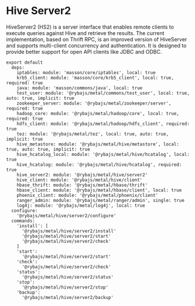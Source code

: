 
# Hive Server2

HiveServer2 (HS2) is a server interface that enables remote clients to execute
queries against Hive and retrieve the results. The current implementation, based
on Thrift RPC, is an improved version of HiveServer and supports multi-client
concurrency and authentication. It is designed to provide better support for
open API clients like JDBC and ODBC.

    export default
      deps:
        iptables: module: 'masson/core/iptables', local: true
        krb5_client: module: 'masson/core/krb5_client', local: true, required: true
        java: module: 'masson/commons/java', local: true
        test_user: module: '@rybajs/metal/commons/test_user', local: true, auto: true, implicit: true
        zookeeper_server: module: '@rybajs/metal/zookeeper/server', required: true
        hadoop_core: module: '@rybajs/metal/hadoop/core', local: true, required: true
        hdfs_client: module: '@rybajs/metal/hadoop/hdfs_client', required: true
        tez: module: '@rybajs/metal/tez', local: true, auto: true, implicit: true
        hive_metastore: module: '@rybajs/metal/hive/metastore', local: true, auto: true, implicit: true
        hive_hcatalog_local: module: '@rybajs/metal/hive/hcatalog', local: true
        hive_hcatalog: module: '@rybajs/metal/hive/hcatalog', required: true
        hive_server2: module: '@rybajs/metal/hive/server2'
        hive_client: module: '@rybajs/metal/hive/client'
        hbase_thrift: module: '@rybajs/metal/hbase/thrift'
        hbase_client: module: '@rybajs/metal/hbase/client', local: true
        phoenix_client: module: '@rybajs/metal/phoenix/client'
        ranger_admin: module: '@rybajs/metal/ranger/admin', single: true
        log4j: module: '@rybajs/metal/log4j', local: true
      configure:
        '@rybajs/metal/hive/server2/configure'
      commands:
        'install': [
          '@rybajs/metal/hive/server2/install'
          '@rybajs/metal/hive/server2/start'
          '@rybajs/metal/hive/server2/check'
        ]
        'start':
          '@rybajs/metal/hive/server2/start'
        'check':
          '@rybajs/metal/hive/server2/check'
        'status':
          '@rybajs/metal/hive/server2/status'
        'stop':
          '@rybajs/metal/hive/server2/stop'
        'backup':
          '@rybajs/metal/hive/server2/backup'
